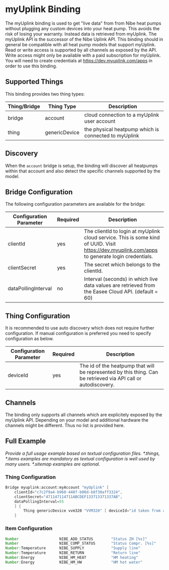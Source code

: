 # myUplink Binding

The myUplink binding is used to get "live data" from from Nibe heat pumps without plugging any custom devices into your heat pump.
This avoids the risk of losing your warranty.
Instead data is retrieved from myUplink.
The myUplink API is the successor of the Nibe Uplink API.
This binding should in general be compatible with all heat pump models that support myUplink.
Read or write access is supported by all channels as exposed by the API.
Write access might only be available with a paid subscription for myUplink.
You will need to create credentials at https://dev.myuplink.com/apps in order to use this binding.

## Supported Things

This binding provides two thing types:

| Thing/Bridge        | Thing Type          | Description                                                                                   |
|---------------------|---------------------|-----------------------------------------------------------------------------------------------|
| bridge              | account             | cloud connection to a myUplink user account                                                   |
| thing               | genericDevice       | the physical heatpump which is connected to myUplink                                          |


## Discovery

When the `account` bridge is setup, the binding will discover all heatpumps within that account and also detect the specific channels supported by the model.


## Bridge Configuration

The following configuration parameters are available for the bridge:

| Configuration Parameter | Required | Description                                                                                                                                                                                 |
|-------------------------|----------|---------------------------------------------------------------------------------------------------------------------------------------------------------------------------------------------|
| clientId                | yes      | The clientId to login at myUplink cloud service. This is some kind of UUID. Visit https://dev.myuplink.com/apps to generate login credentials.                                              |
| clientSecret            | yes      | The secret which belongs to the clientId.                                                                                                                                                   |
| dataPollingInterval     | no       | Interval (seconds) in which live data values are retrieved from the Easee Cloud API. (default = 60)                                                                                         |

## Thing Configuration

It is recommended to use auto discovery which does not require further configuration.
If manual configuration is preferred you need to specify configuration as below.

| Configuration Parameter | Required | Description                                                                                                            |
|-------------------------|----------|------------------------------------------------------------------------------------------------------------------------|
| deviceId                | yes      | The id of the heatpump that will be represented by this thing. Can be retrieved via API call or autodiscovery.         |


## Channels

The binding only supports all channels which are explicitely exposed by the myUplink API.
Depending on your model and additional hardware the channels might be different. 
Thus no list is provided here.

## Full Example

_Provide a full usage example based on textual configuration files._
_*.things, *.items examples are mandatory as textual configuration is well used by many users._
_*.sitemap examples are optional._

### Thing Configuration

```java
Bridge myuplink:account:myAccount "myUplink" [ 
    clientId="c7c2f9a4-b960-448f-b00d-b8f30aff3324", 
    clientSecret="471147114711ABCDEF133713371337AB", 
    dataPollingInterval=55 
    ] {
        Thing genericDevice vvm320 "VVM320" [ deviceId="id taken from automatic discovery" ]
    }
```

### Item Configuration

```java
Number                  NIBE_ADD_STATUS        "Status ZH [%s]"          { channel="myuplink:genericDevice:myAccount:vvm320:49993" }
Number                  NIBE_COMP_STATUS       "Status Compr. [%s]"      { channel="myuplink:genericDevice:myAccount:vvm320:44064" }
Number:Temperature      NIBE_SUPPLY            "Supply line"             { unit="°C", channel="myuplink:genericDevice:myAccount:vvm320:40008" }
Number:Temperature      NIBE_RETURN            "Return line"             { unit="°C", channel="myuplink:genericDevice:myAccount:vvm320:40012" }
Number:Energy           NIBE_HM_HEAT           "HM heating"              { unit="kWh", channel="myuplink:genericDevice:myAccount:vvm320:44308" }
Number:Energy           NIBE_HM_HW             "HM hot water"            { unit="kWh", channel="myuplink:genericDevice:myAccount:vvm320:44306" }
```
